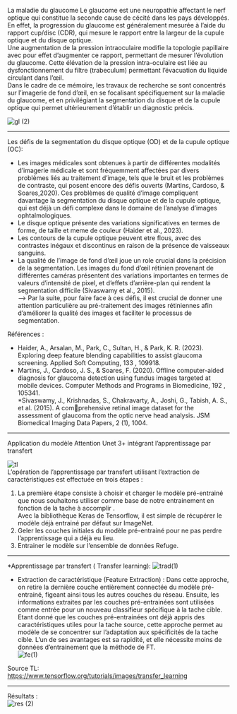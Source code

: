La maladie du glaucome
Le glaucome est une neuropathie affectant le nerf optique qui constitue la seconde cause de cécité dans les pays développés. En effet, la progression du glaucome
est généralement mesurée à l’aide du rapport cup/disc (CDR), qui mesure le rapport entre la largeur de la cupule optique et du disque optique.   
Une augmentation de la pression intraoculaire modifie la topologie papillaire avec pour effet d’augmenter ce rapport, permettant de mesurer l’évolution du glaucome. Cette élévation de la pression intra-oculaire est liée au dysfonctionnement du filtre (trabeculum) permettant l’évacuation du liquide circulant dans l’œil.  
Dans le cadre de ce mémoire, les travaux de recherche se sont concentrés sur l’imagerie de fond d’œil, en se focalisant spécifiquement sur la maladie du glaucome, et en privilégiant la segmentation du disque et de la cupule optique qui permet ultérieurement d’établir un diagnostic précis.   

![gl (2)](https://github.com/eyatab/Fundus-images-segmentation-using-Attention-VggUnet3-/assets/79045818/da237330-bd65-495f-8093-c3517ade7172)

--------------------------------------------------------------------------------------------------------------------------------------------------------------------------------     
Les défis de la segmentation du disque optique (OD) et de la cupule optique (OC):   

- Les images médicales sont obtenues à partir de différentes modalités d’imagerie médicale et sont fréquemment affectées par divers problèmes liés au traitement d’image, tels que le bruit et les problèmes de contraste, qui posent encore des défis ouverts (Martins, Cardoso, & Soares,2020). Ces problèmes de qualité d’image compliquent davantage la segmentation du disque optique et de la cupule optique, qui est déjà un défi complexe dans le domaine de l’analyse d’images ophtalmologiques.  
- Le disque optique présente des variations significatives en termes de forme, de taille et meme de couleur (Haider et al., 2023).   
- Les contours de la cupule optique peuvent etre flous, avec des contrastes inégaux et discontinus en raison de la présence de vaisseaux sanguins.   
- La qualité de l’image de fond d’œil joue un role crucial dans la précision de la segmentation. Les images du fond d’œil rétinien provenant de différentes caméras présentent des variations importantes en termes de valeurs d’intensité de pixel, et d’effets d’arrière-plan qui rendent la segmentation difficile (Sivaswamy et al., 2015).   
--> Par la suite, pour faire face à ces défis, il est crucial de donner une attention particulière au pré-traitement des images rétiniennes afin d’améliorer la
qualité des images et faciliter le processus de segmentation.


Références : 
* Haider, A., Arsalan, M., Park, C., Sultan, H., & Park, K. R. (2023). Exploring deep feature blending capabilities to assist glaucoma screening. Applied Soft Computing, 133 , 109918.     
* Martins, J., Cardoso, J. S., & Soares, F. (2020). Offline computer-aided diagnosis for glaucoma detection using fundus images targeted at mobile devices. Computer Methods and Programs in Biomedicine, 192 , 105341.   
*Sivaswamy, J., Krishnadas, S., Chakravarty, A., Joshi, G., Tabish, A. S., et al. (2015). A comprehensive retinal image dataset for the assessment of glaucoma from the optic nerve head analysis. JSM Biomedical Imaging Data Papers, 2 (1), 1004.     
----------------------------------------------------------------------------------------------------------------------------------------------------------------------------------    
Application du modèle Attention Unet 3+ intégrant l’apprentissage par transfert   

![tl](https://github.com/eyatab/Fundus-images-segmentation-using-Attention-VggUnet3-/assets/79045818/ea893cb8-7ddb-4b81-84b5-848af1c7c3be)   
L’opération de l’apprentissage par transfert utilisant l’extraction de caractéristiques est effectuée
en trois étapes :
1. La première étape consiste à choisir et charger le modèle pré-entrainé que nous souhaitons
utiliser comme base de notre entrainement en fonction de la tache à accomplir .  
Avec la bibliothèque Keras de Tensorflow, il est simple de récupérer le modèle déjà entrainé par défaut sur ImageNet.
3. Geler les couches initiales du modèle pré-entrainé pour ne pas perdre l’apprentissage qui a
déjà eu lieu.
4. Entrainer le modèle sur l’ensemble de données Refuge.   
-----------------------------------------------------------------------------------------------------------------------------------------------------------------------------------   
*Apprentissage par transfert ( Transfer learning): 
![trad(1)](https://github.com/eyatab/Fundus-images-segmentation-using-Attention-VggUnet3-/assets/79045818/d51b27ab-7337-479f-9ef8-e70fc9403dab)    

- Extraction de caractéristique (Feature Extraction) : Dans cette approche, on retire la dernière couche entièrement connectée du modèle pré-entrainé, figeant ainsi tous les
autres couches du réseau. Ensuite, les informations extraites par les couches pré-entrainées sont utilisées comme entrée pour un nouveau classifieur spécifique à la tache cible.
Etant donné que les couches pré-entrainées ont déjà appris des caractéristiques utiles pour la tache source, cette approche permet au modèle de se concentrer sur l’adaptation aux
spécificités de la tache cible. L’un de ses avantages est sa rapidité, et elle nécessite moins de données d’entrainement que la méthode de FT.   
![fe(1)](https://github.com/eyatab/Fundus-images-segmentation-using-Attention-VggUnet3-/assets/79045818/4d6542fd-530c-4380-9905-2379ac3377cf)


Source TL:   
https://www.tensorflow.org/tutorials/images/transfer_learning

----------------------------------------------------------------------------------------------------------------------------------------------------------------------------------  
Résultats :   
![res (2)](https://github.com/eyatab/Fundus-images-segmentation-using-Attention-VggUnet3-/assets/79045818/e16f76fd-8f2e-4fae-8a29-2976dad44a2c)


